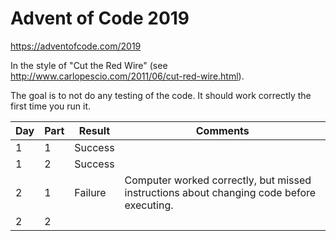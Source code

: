 # Advent of Code 2019

https://adventofcode.com/2019

In the style of "Cut the Red Wire" (see http://www.carlopescio.com/2011/06/cut-red-wire.html).

The goal is to not do any testing of the code. It should work correctly the first time you run it.

| Day | Part | Result | Comments |
|-----|------|--------|----------|
| 1 | 1 | Success |  |
| 1 | 2 | Success |  |
| 2 | 1 | Failure | Computer worked correctly, but missed instructions about changing code before executing. |
| 2 | 2 |  |  |
